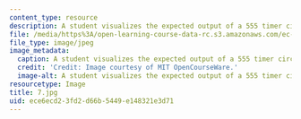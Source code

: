 ```yaml
---
content_type: resource
description: A student visualizes the expected output of a 555 timer circuit.
file: /media/https%3A/open-learning-course-data-rc.s3.amazonaws.com/ec-s06-practical-electronics-fall-2004/ece6ecd23fd2d66b5449e148321e3d71_7.jpg
file_type: image/jpeg
image_metadata:
  caption: A student visualizes the expected output of a 555 timer circuit.
  credit: 'Credit: Image courtesy of MIT OpenCourseWare.'
  image-alt: A student visualizes the expected output of a 555 timer circuit.
resourcetype: Image
title: 7.jpg
uid: ece6ecd2-3fd2-d66b-5449-e148321e3d71
---
```

